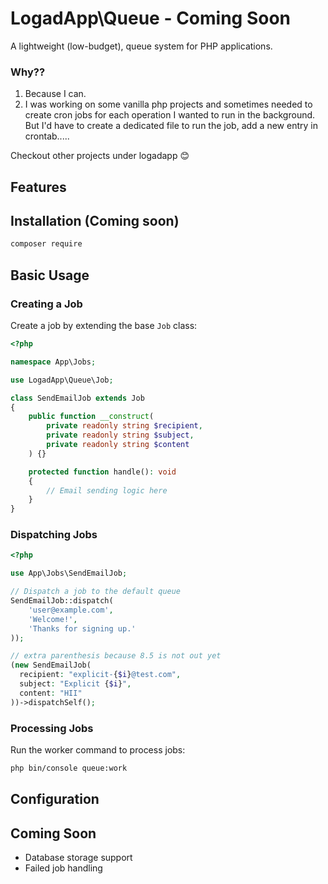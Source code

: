 # LogadApp\Queue - Coming Soon

A lightweight (low-budget), queue system for PHP applications.

### Why??
1. Because I can.
2. I was working on some vanilla php projects and sometimes needed to create cron jobs for each operation I wanted to run in the background. But I'd have to create a dedicated file to run the job, add a new entry in crontab..... 

Checkout other projects under logadapp 😊
## Features


## Installation (Coming soon)

```bash
composer require 
```

## Basic Usage

### Creating a Job

Create a job by extending the base `Job` class:

```php
<?php

namespace App\Jobs;

use LogadApp\Queue\Job;

class SendEmailJob extends Job
{
    public function __construct(
        private readonly string $recipient,
        private readonly string $subject,
        private readonly string $content
    ) {}

    protected function handle(): void
    {
        // Email sending logic here
    }
}
```

### Dispatching Jobs

```php
<?php

use App\Jobs\SendEmailJob;

// Dispatch a job to the default queue
SendEmailJob::dispatch(
    'user@example.com',
    'Welcome!',
    'Thanks for signing up.'
));

// extra parenthesis because 8.5 is not out yet
(new SendEmailJob(
  recipient: "explicit-{$i}@test.com", 
  subject: "Explicit {$i}",
  content: "HII"
))->dispatchSelf();
```

### Processing Jobs

Run the worker command to process jobs:

```bash
php bin/console queue:work
```

## Configuration

## Coming Soon

- Database storage support
- Failed job handling